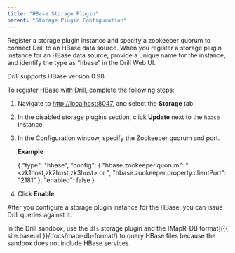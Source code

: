 ```yaml
---
title: "HBase Storage Plugin"
parent: "Storage Plugin Configuration"
---
```

Register a storage plugin instance and specify a zookeeper quorum to connect
Drill to an HBase data source. When you register a storage plugin instance for
an HBase data source, provide a unique name for the instance, and identify the
type as “hbase” in the Drill Web UI.

Drill supports HBase version 0.98.

To register HBase with Drill, complete the following steps:

  1. Navigate to [http://localhost:8047](http://localhost:8047/), and select the **Storage** tab
  2. In the disabled storage plugins section, click **Update** next to the `hbase` instance.
  3. In the Configuration window, specify the Zookeeper quorum and port. 
  
     **Example**
  
        {
          "type": "hbase",
          "config": {
            "hbase.zookeeper.quorum": "<zk1host,zk2host,zk3host> or <localhost>",
            "hbase.zookeeper.property.clientPort": "2181"
          },
          "enabled": false
        }

  4. Click **Enable**.

After you configure a storage plugin instance for the HBase, you can
issue Drill queries against it.

In the Drill sandbox, use the `dfs` storage plugin and the [MapR-DB format]({{ site.baseurl }}/docs/mapr-db-format/) to query HBase files because the sandbox does not include HBase services.
